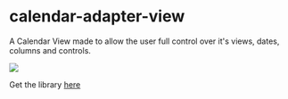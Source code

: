 # calendar-adapter-view
A Calendar View made to allow the user full control over it's views, dates, columns and controls.

[![](https://jitpack.io/v/LTMezzari/calendar-adapter-view.svg)](https://jitpack.io/#LTMezzari/calendar-adapter-view)

Get the library [here](https://jitpack.io/#LTMezzari/calendar-adapter-view)